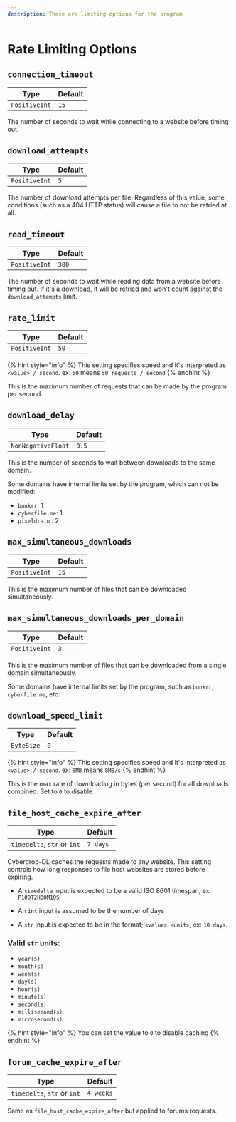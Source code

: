 ```yaml
---
description: These are limiting options for the program
---
```

# Rate Limiting Options

## `connection_timeout`

| Type           | Default  |
|----------------|----------|
| `PositiveInt` | `15`|

The number of seconds to wait while connecting to a website before timing out.


## `download_attempts`

| Type           | Default  |
|----------------|----------|
| `PositiveInt` | `5`|

The number of download attempts per file. Regardless of this value, some conditions (such as a 404 HTTP status) will cause a file to not be retried at all.

## `read_timeout`

| Type           | Default  |
|----------------|----------|
| `PositiveInt` | `300`|

The number of seconds to wait while reading data from a website before timing out. If it's a download, it will be retried and won't count against the `download_attempts` limit.

## `rate_limit`

| Type           | Default  |
|----------------|----------|
| `PositiveInt` | `50`|

{% hint style="info" %}
This setting specifies speed and it's interpreted as `<value> / second`. ex: `50` means `50 requests / second`
{% endhint %}

This is the maximum number of requests that can be made by the program per second.

## `download_delay`

| Type           | Default  |
|----------------|----------|
| `NonNegativeFloat` | `0.5`|

This is the number of seconds to wait between downloads to the same domain.

Some domains have internal limits set by the program, which can not be modified:
- `bunkrr`: 1
- `cyberfile.me`: 1
- `pixeldrain` : 2

## `max_simultaneous_downloads`

| Type           | Default  |
|----------------|----------|
| `PositiveInt` | `15`|

This is the maximum number of files that can be downloaded simultaneously.

## `max_simultaneous_downloads_per_domain`

| Type           | Default  |
|----------------|----------|
| `PositiveInt` | `3`|

This is the maximum number of files that can be downloaded from a single domain simultaneously.

Some domains have internal limits set by the program, such as `bunkrr`, `cyberfile.me`, etc.

## `download_speed_limit`

| Type           | Default  |
|----------------|----------|
| `ByteSize` | `0`|

{% hint style="info" %}
This setting specifies speed and it's interpreted as `<value> / second`. ex: `8MB` means `8MB/s`
{% endhint %}

This is the max rate of downloading in bytes (per second) for all downloads combined. Set to `0` to disable

## `file_host_cache_expire_after`

| Type           | Default  |
|----------------|----------|
| `timedelta`, `str` or `int` | `7 days`|

Cyberdrop-DL caches the requests made to any website. This setting controls how long responses to file host websites are stored before expiring.

- A `timedelta` input is expected to be a valid ISO 8601 timespan, ex: `P10DT2H30M10S`

- An `int` input is assumed to be the number of days

- A  `str` input is expected to be in the format; `<value> <unit>`, ex: `10 days`.

### Valid `str` units:
- `year(s)`
- `month(s)`
- `week(s)`
- `day(s)`
- `hour(s)`
- `minute(s)`
- `second(s)`
- `millisecond(s)`
- `microsecond(s)`

{% hint style="info" %}
You can set the value to `0` to disable caching
{% endhint %}

## `forum_cache_expire_after`

| Type           | Default  |
|----------------|----------|
| `timedelta`, `str` or `int` | `4 weeks`|

Same as `file_host_cache_expire_after` but applied to forums requests.
